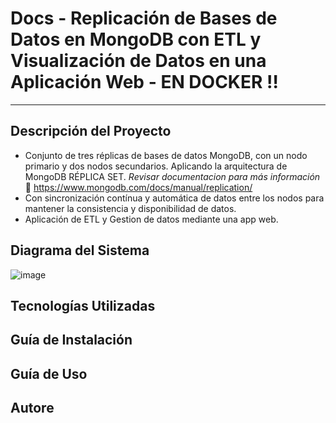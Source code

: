 # Docs - Replicación de Bases de Datos en MongoDB con ETL y Visualización de Datos en una Aplicación Web - EN DOCKER ‼
<hr>

## Descripción del Proyecto

- Conjunto de tres réplicas de bases de datos MongoDB, con un nodo primario y dos nodos secundarios. Aplicando la arquitectura de MongoDB
RÉPLICA SET. _Revisar documentacion para más información_ 🔗 https://www.mongodb.com/docs/manual/replication/
- Con sincronización contínua y automática de datos entre los nodos para mantener la consistencia y disponibilidad de datos.
- Aplicación de ETL y Gestion de datos mediante una app web. 

## Diagrama del Sistema

![image](https://github.com/nmvivas/nmvivas/assets/75291166/430b1b4b-cd0e-4339-9138-f7ed7704d7d6)


## Tecnologías Utilizadas


## Guía de Instalación


## Guía de Uso




## Autore




